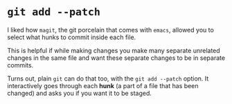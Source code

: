 # `git add --patch`

I liked how `magit`, the git porcelain that comes with `emacs`, allowed you to
select what hunks to commit inside each file.

This is helpful if while making changes you make many separate unrelated
changes in the same file and want these separate changes to be in separate
commits. 

Turns out, plain `git` can do that too, with the `git add --patch` option. It
interactively goes through each **hunk** (a part of a file that has been
changed) and asks you if you want it to be staged. 
